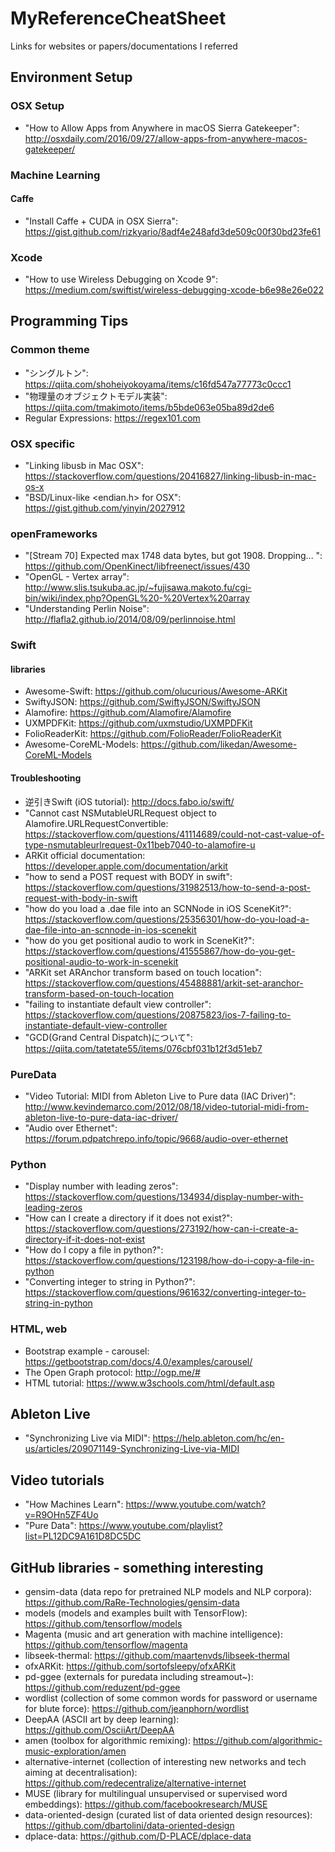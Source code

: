 MyReferenceCheatSheet
=====================
Links for websites or papers/documentations I referred

## Environment Setup
### OSX Setup
- "How to Allow Apps from Anywhere in macOS Sierra Gatekeeper": http://osxdaily.com/2016/09/27/allow-apps-from-anywhere-macos-gatekeeper/

### Machine Learning
#### Caffe
- "Install Caffe + CUDA in OSX Sierra": https://gist.github.com/rizkyario/8adf4e248afd3de509c00f30bd23fe61

### Xcode
- "How to use Wireless Debugging on Xcode 9": https://medium.com/swiftist/wireless-debugging-xcode-b6e98e26e022

## Programming Tips
### Common theme
- "シングルトン": https://qiita.com/shoheiyokoyama/items/c16fd547a77773c0ccc1
- "物理量のオブジェクトモデル実装": https://qiita.com/tmakimoto/items/b5bde063e05ba89d2de6
- Regular Expressions: https://regex101.com

### OSX specific
- "Linking libusb in Mac OSX": https://stackoverflow.com/questions/20416827/linking-libusb-in-mac-os-x
- "BSD/Linux-like <endian.h> for OSX": https://gist.github.com/yinyin/2027912

### openFrameworks
- "[Stream 70] Expected max 1748 data bytes, but got 1908. Dropping... ": https://github.com/OpenKinect/libfreenect/issues/430
- "OpenGL - Vertex array": http://www.slis.tsukuba.ac.jp/~fujisawa.makoto.fu/cgi-bin/wiki/index.php?OpenGL%20-%20Vertex%20array
- "Understanding Perlin Noise": http://flafla2.github.io/2014/08/09/perlinnoise.html

### Swift
#### libraries
- Awesome-Swift: https://github.com/olucurious/Awesome-ARKit
- SwiftyJSON: https://github.com/SwiftyJSON/SwiftyJSON
- Alamofire: https://github.com/Alamofire/Alamofire
- UXMPDFKit: https://github.com/uxmstudio/UXMPDFKit
- FolioReaderKit: https://github.com/FolioReader/FolioReaderKit
- Awesome-CoreML-Models: https://github.com/likedan/Awesome-CoreML-Models

#### Troubleshooting
- 逆引きSwift (iOS tutorial): http://docs.fabo.io/swift/
- "Cannot cast NSMutableURLRequest object to Alamofire.URLRequestConvertible: https://stackoverflow.com/questions/41114689/could-not-cast-value-of-type-nsmutableurlrequest-0x11beb7040-to-alamofire-u
- ARKit official documentation: https://developer.apple.com/documentation/arkit
- "how to send a POST request with BODY in swift": https://stackoverflow.com/questions/31982513/how-to-send-a-post-request-with-body-in-swift
- "how do you load a .dae file into an SCNNode in iOS SceneKit?": https://stackoverflow.com/questions/25356301/how-do-you-load-a-dae-file-into-an-scnnode-in-ios-scenekit
- "how do you get positional audio to work in SceneKit?": https://stackoverflow.com/questions/41555867/how-do-you-get-positional-audio-to-work-in-scenekit
- "ARKit set ARAnchor transform based on touch location": https://stackoverflow.com/questions/45488881/arkit-set-aranchor-transform-based-on-touch-location
- "failing to instantiate default view controller": https://stackoverflow.com/questions/20875823/ios-7-failing-to-instantiate-default-view-controller
- "GCD(Grand Central Dispatch)について": https://qiita.com/tatetate55/items/076cbf031b12f3d51eb7

### PureData
- "Video Tutorial: MIDI from Ableton Live to Pure data (IAC Driver)": http://www.kevindemarco.com/2012/08/18/video-tutorial-midi-from-ableton-live-to-pure-data-iac-driver/
- "Audio over Ethernet": https://forum.pdpatchrepo.info/topic/9668/audio-over-ethernet

### Python
- "Display number with leading zeros": https://stackoverflow.com/questions/134934/display-number-with-leading-zeros
- "How can I create a directory if it does not exist?": https://stackoverflow.com/questions/273192/how-can-i-create-a-directory-if-it-does-not-exist
- "How do I copy a file in python?": https://stackoverflow.com/questions/123198/how-do-i-copy-a-file-in-python
- "Converting integer to string in Python?": https://stackoverflow.com/questions/961632/converting-integer-to-string-in-python

### HTML, web
- Bootstrap example - carousel: https://getbootstrap.com/docs/4.0/examples/carousel/
- The Open Graph protocol: http://ogp.me/#
- HTML tutorial: https://www.w3schools.com/html/default.asp

## Ableton Live
- "Synchronizing Live via MIDI": https://help.ableton.com/hc/en-us/articles/209071149-Synchronizing-Live-via-MIDI

## Video tutorials
- "How Machines Learn": https://www.youtube.com/watch?v=R9OHn5ZF4Uo
- "Pure Data": https://www.youtube.com/playlist?list=PL12DC9A161D8DC5DC

## GitHub libraries - something interesting
- gensim-data (data repo for pretrained NLP models and NLP corpora): https://github.com/RaRe-Technologies/gensim-data
- models (models and examples built with TensorFlow): https://github.com/tensorflow/models
- Magenta (music and art generation with machine intelligence): https://github.com/tensorflow/magenta
- libseek-thermal: https://github.com/maartenvds/libseek-thermal
- ofxARKit: https://github.com/sortofsleepy/ofxARKit
- pd-ggee (externals for puredata including streamout~): https://github.com/reduzent/pd-ggee
- wordlist (collection of some common words for password or username for blute force): https://github.com/jeanphorn/wordlist
- DeepAA (ASCII art by deep learning): https://github.com/OsciiArt/DeepAA
- amen (toolbox for algorithmic remixing): https://github.com/algorithmic-music-exploration/amen
- alternative-internet (collection of interesting new networks and tech aiming at decentralisation): https://github.com/redecentralize/alternative-internet
- MUSE (library for multilingual unsupervised or supervised word embeddings): https://github.com/facebookresearch/MUSE
- data-oriented-design (curated list of data oriented design resources): https://github.com/dbartolini/data-oriented-design
- dplace-data: https://github.com/D-PLACE/dplace-data
